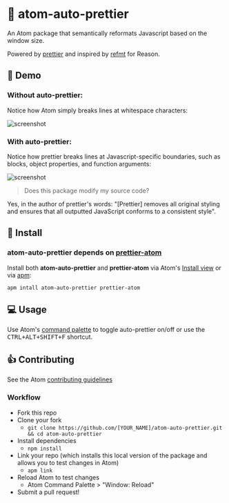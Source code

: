 # 📏 atom-auto-prettier

An Atom package that semantically reformats Javascript based on the window size. 

Powered by [prettier](https://github.com/prettier/prettier) and inspired by [refmt](https://facebook.github.io/reason/tools.html) for Reason.

## 🎥 Demo 

### Without auto-prettier:

Notice how Atom simply breaks lines at whitespace characters:

![screenshot](http://g.recordit.co/crI712NXmx.gif)

### With auto-prettier:

Notice how prettier breaks lines at Javascript-specific boundaries, such as blocks, object properties, and function arguments:

![screenshot](http://g.recordit.co/Q7cyk3wk5r.gif)

> Does this package modify my source code?

Yes, in the author of prettier's words: "[Prettier] removes all original styling and ensures that all outputted JavaScript conforms to a consistent style".

## 💾 Install

### atom-auto-prettier depends on [prettier-atom](https://github.com/jlongster/prettier-atom)

Install both **atom-auto-prettier** and **prettier-atom**  via Atom's [Install view](http://flight-manual.atom.io/using-atom/sections/atom-packages/#atom-packages) or via [apm](http://flight-manual.atom.io/using-atom/sections/atom-packages/#command-line):

```
apm intall atom-auto-prettier prettier-atom
```

## 💻 Usage

Use Atom's [command palette](http://flight-manual.atom.io/getting-started/sections/atom-basics/#command-palette) to toggle auto-prettier on/off or use the <kbd>CTRL+ALT+SHIFT+F</kbd> shortcut.

## 👍 Contributing

See the Atom [contributing guidelines](https://github.com/atom/atom/blob/master/CONTRIBUTING.md)

### Workflow

* Fork this repo
* Clone your fork
  * `git clone https://github.com/[YOUR_NAME]/atom-auto-prettier.git && cd atom-auto-prettier`
* Install dependencies
  * `npm install`
* Link your repo (which installs this local version of the package and allows you to test changes in Atom)
  * `apm link`
* Reload Atom to test changes
  * Atom Command Palette > "Window: Reload"
* Submit a pull request!
